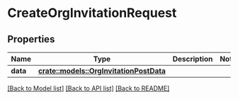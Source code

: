 # CreateOrgInvitationRequest

## Properties

Name | Type | Description | Notes
------------ | ------------- | ------------- | -------------
**data** | [**crate::models::OrgInvitationPostData**](OrgInvitationPostData.md) |  | 

[[Back to Model list]](../README.md#documentation-for-models) [[Back to API list]](../README.md#documentation-for-api-endpoints) [[Back to README]](../README.md)


